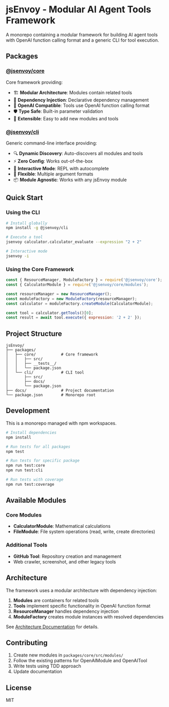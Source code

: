 # jsEnvoy - Modular AI Agent Tools Framework

A monorepo containing a modular framework for building AI agent tools with OpenAI function calling format and a generic CLI for tool execution.

## Packages

### [@jsenvoy/core](packages/core)
Core framework providing:
- 🏗️ **Modular Architecture**: Modules contain related tools
- 💉 **Dependency Injection**: Declarative dependency management
- 🤖 **OpenAI Compatible**: Tools use OpenAI function calling format
- 🛡️ **Type Safe**: Built-in parameter validation
- 🔧 **Extensible**: Easy to add new modules and tools

### [@jsenvoy/cli](packages/cli) 
Generic command-line interface providing:
- 🔍 **Dynamic Discovery**: Auto-discovers all modules and tools
- ⚡ **Zero Config**: Works out-of-the-box
- 💬 **Interactive Mode**: REPL with autocomplete
- 🎯 **Flexible**: Multiple argument formats
- 📦 **Module Agnostic**: Works with any jsEnvoy module

## Quick Start

### Using the CLI

```bash
# Install globally
npm install -g @jsenvoy/cli

# Execute a tool
jsenvoy calculator.calculator_evaluate --expression "2 + 2"

# Interactive mode
jsenvoy -i
```

### Using the Core Framework

```javascript
const { ResourceManager, ModuleFactory } = require('@jsenvoy/core');
const { CalculatorModule } = require('@jsenvoy/core/modules');

const resourceManager = new ResourceManager();
const moduleFactory = new ModuleFactory(resourceManager);
const calculator = moduleFactory.createModule(CalculatorModule);

const tool = calculator.getTools()[0];
const result = await tool.execute({ expression: '2 + 2' });
```

## Project Structure

```
jsEnvoy/
├── packages/
│   ├── core/           # Core framework
│   │   ├── src/
│   │   ├── __tests__/
│   │   └── package.json
│   └── cli/            # CLI tool
│       ├── src/
│       ├── docs/
│       └── package.json
├── docs/               # Project documentation
└── package.json        # Monorepo root
```

## Development

This is a monorepo managed with npm workspaces.

```bash
# Install dependencies
npm install

# Run tests for all packages
npm test

# Run tests for specific package
npm run test:core
npm run test:cli

# Run tests with coverage
npm run test:coverage
```

## Available Modules

### Core Modules
- **CalculatorModule**: Mathematical calculations
- **FileModule**: File system operations (read, write, create directories)

### Additional Tools
- **GitHub Tool**: Repository creation and management
- Web crawler, screenshot, and other legacy tools

## Architecture

The framework uses a modular architecture with dependency injection:

1. **Modules** are containers for related tools
2. **Tools** implement specific functionality in OpenAI function format
3. **ResourceManager** handles dependency injection
4. **ModuleFactory** creates module instances with resolved dependencies

See [Architecture Documentation](docs/ARCHITECTURE.md) for details.

## Contributing

1. Create new modules in `packages/core/src/modules/`
2. Follow the existing patterns for OpenAIModule and OpenAITool
3. Write tests using TDD approach
4. Update documentation

## License

MIT